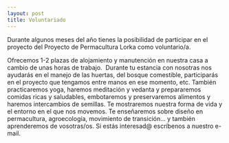 ```yaml
---
layout: post
title: Voluntariado
---
```


Durante algunos meses del año tienes la posibilidad de participar en
el proyecto del Proyecto de Permacultura Lorka como voluntario/a.

Ofrecemos 1-2 plazas de alojamiento y manutención en nuestra
casa a cambio de unas horas de trabajo. 
Durante tu estancia con nosotras nos ayudarás en el manejo de las
huertas, del bosque comestible, participarás en el proyecto que
tengamos entre manos en ese momento, etc. También
practicaremos yoga, haremos meditación y vedanta y prepararemos
comidas ricas y saludables, embotaremos y preservaremos
alimentos y haremos intercambios de semillas.
Te mostraremos nuestra forma de vida y el entorno en el que nos
movemos. Te enseñaremos sobre diseño en permacultura,
agroecología, movimiento de transición… y también aprenderemos
de vosotras/os.
Si estás interesad@ escríbenos a nuestro e-mail.
